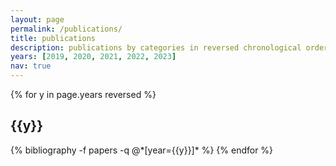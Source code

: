 ```yaml
---
layout: page
permalink: /publications/
title: publications
description: publications by categories in reversed chronological order.
years: [2019, 2020, 2021, 2022, 2023]
nav: true
---
```


<div class="publications">

{% for y in page.years reversed %}
  <h2 class="year">{{y}}</h2>
  {% bibliography -f papers -q @*[year={{y}}]* %}
{% endfor %}

</div>
